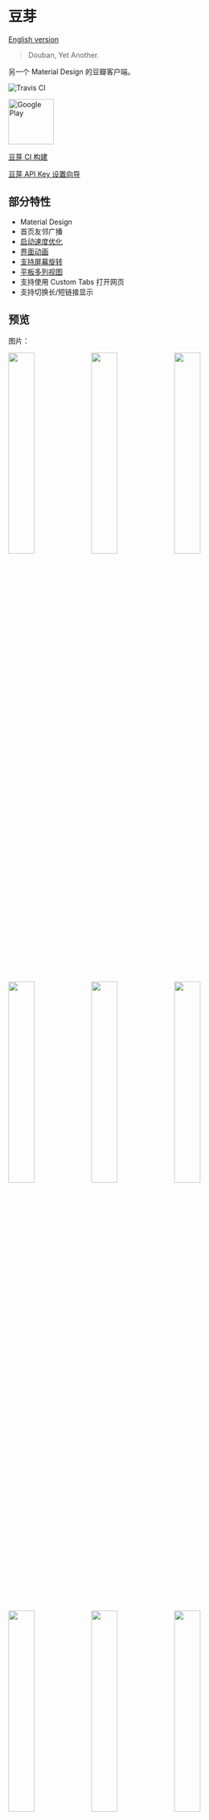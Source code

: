 # 豆芽

[English version](README-en.md)

> Douban, Yet Another.

另一个 Material Design 的豆瓣客户端。

![Travis CI](https://travis-ci.org/DreaminginCodeZH/Douya.svg)

<a href="https://play.google.com/store/apps/details?id=me.zhanghai.android.douya" target="_blank"><img alt="Google Play" height="90" src="https://play.google.com/intl/zh_CN/badges/images/generic/zh-cn_badge_web_generic.png"/></a>

[豆芽 CI 构建](https://github.com/DreaminginCodeZH/DouyaCiBuilds)

[豆芽 API Key 设置向导](https://github.com/DreaminginCodeZH/DouyaApiKey)

## 部分特性

- Material Design
- 首页友邻广播
- [启动速度优化](#启动速度)
- [界面动画](#界面动画)
- [支持屏幕旋转](#屏幕旋转)
- [平板多列视图](#平板适配)
- 支持使用 Custom Tabs 打开网页
- 支持切换长/短链接显示

## 预览

图片：

<p><img src="screenshot/00-main.png" width="32%" />
<img src="screenshot/01-immersive.jpg" width="32%" />
<img src="screenshot/02-gallery.jpg" width="32%" />
<img src="screenshot/03-broadcast-menu.png" width="32%" />
<img src="screenshot/04-broadcast-activity.png" width="32%" />
<img src="screenshot/05-send-comment.png" width="32%" />
<img src="screenshot/06-comment-action.png" width="32%" />
<img src="screenshot/07-settings.png" width="32%" />
<img src="screenshot/08-licenses.png" width="32%" />
<img src="screenshot/09-tablet-portrait.jpg" width="34.7%" />
<img src="screenshot/10-tablet-landscape.png" width="61.7%" /></p>

视频：

- [优酷链接](http://v.youku.com/v_show/id_XMTQyMDE5ODk0MA==.html)
- [Vimeo 链接](https://vimeo.com/156952508)

## 关于名字

豆芽的名字取自“Douban, [Yet Another](https://en.wikipedia.org/wiki/Yet_another)”的缩写和中文词语“豆芽”的拼音正好相同的巧合。

取名之后，我才得知豆瓣的 Windows Phone 客户端的名字也叫做“豆芽”。所以相对于豆瓣官方应用“[一个叫‘豆瓣’的App](http://blog.douban.com/douban/2014/08/08/2897/)”，也正好将这个应用称为“另一个叫豆芽的应用”了。

## 为什么要有豆芽？

> 直接访问豆瓣的所有人里，最普遍而一致的用法是围绕电影、电视、书、唱片、活动(我们叫做”条目”的东西)的评分评论、发现和讨论。我们会把和网站同步的评分评论作为一个起点和基础，在手机上重新构建围绕个人兴趣的发现和讨论。
>
> 一个叫“豆瓣”的App——豆瓣日志

豆瓣从来不是一个单一的网站，而对于豆瓣的用法自然不尽相同。使用豆瓣是为了获取信息，但信息的获取是基于条目和算法，还是基于友邻和人，这个问题在豆瓣的多次改版中大概一直悬而未决。

这次，一个叫“豆瓣”的应用选择的是基于条目的推荐。但我个人作为一个重度豆瓣用户，重视的却恰好是基于人的推荐，喜欢的是友邻间的鸡犬相闻，以及闲逛时从条目评论、广播、日记中发现新友邻的惊喜。正如我在某次“还我旧版”运动中听到的声音，“不管怎么改版，只要友邻们还在就好”，改版是豆瓣不断良好发展的必经之路，但这句话中对友邻的珍重又令我感受到了豆瓣最宝贵的特质。

豆瓣作为一个工具的价值可以通过条目很好体现，但豆瓣作为一个独一无二的社区，只能通过它独有的、克制的、以人为本的方式才能维系。作为一个普通但也深爱豆瓣的用户，我希望豆瓣在这个方向上也不要失落，因为一个只有工具属性的网站对我而言将再也没有这样的归属感。

我在这一点上与豆瓣应用有了不同的追求，并且恰好有一些这方面的能力，又恰好豆瓣提供了开放的 API，于是就想要将这个想法实现出来了。

选择开始豆芽这个项目，还有一个原因是我希望在豆瓣继续看到平台原生的设计。

豆瓣广播在几年前就已经是国内少有的几个 Android Design 的应用，这一点一直令我钦佩和喜爱。在豆瓣应用最开始的版本中，也曾有过 Material Design 的尝试，但随着和 iOS 风格设计的杂糅，逐渐显得不合时宜，以至于最终选择了完全的 iOS 风格。我对此一直感到有些遗憾，况且 Material Design 也是一款更加优秀的设计语言。所以，我希望实现未能见到的另一种可能性。

## 指导原则

豆芽的最终目标是为豆瓣中基于友邻的信息获取方式提供在移动端的便利。为了优雅地实现这个目标，豆芽将主要遵循以下的原则：

- 遵循 Material Design 规范，且指导思想优先于细节规定。
- 像素完美，但更注重以人为本。
- 实现精确，代码可以自我辩护。
- 行为合格，支持屏幕旋转和平板布局。
- 功能崇尚简约，不打扰用户。
- 行为默认值合理，且用户可调节。
- 积极表现豆瓣特性，如广播、友邻、豆邮等。
- 通过细节设计，提倡用心、考虑到他人的内容。

规则可以被打破，但前提是理解规则。

## 功能架构

豆芽的架构将与当前网站的设计十分类似。

你可能会问，难道豆芽只是要做一个豆瓣网站的移动端界面么？并非如此。豆芽的最终目标是为基于友邻的信息获取方式提供便利，所以架构设计也是为此服务。而架构与当前网页端设计基本相同，则是因为现在网页端正是一个符合这个目标的设计，并且与移动端的导航也可以很好地契合。

让我们详细地规划一下豆芽吧。

导航采用抽屉一级导航 + 选项卡二级导航的方式。工具栏上将显示全局的动作。

- 工具栏
    - 提醒：所有类别的提醒，可以查看历史提醒
    - 豆邮：用户间的邮件往来，希望鼓励郑重而非聊天。
    - 搜索：立即访问想要的内容。
- 用户：点击后显示个人页面，相当于“我的豆瓣”。
- 首页
    - 友邻广播：友邻互动、友邻推荐、系统定制的推荐。
    - 九点：友邻的日记、博客文章等，有深度的内容。
    - 一刻：全站范围的热门内容推荐。
    - 同城：基于地理位置的内容。
    - 线上活动：基于共同兴趣的内容。
- 读书
    - 分类浏览、首页推荐：入口，以及最有可能发现新内容的地方。
    - 我读：管理自己的读书标记、创造内容。
    - 动态：查看友邻的阅读动态，互动、获得推荐。
    - 豆瓣猜：基于算法的推荐。
- 电影
    - 类似读书。
- 音乐
    - 类似读书。
- 设置：提供应用设置等。

在子页面设计中，豆芽将尽量鼓励长内容和用心的互动。因为我相信只有豆瓣值得这样尝试。

## 实现状况

我在最初的二十天内冲刺实现了应用的网络层、账户系统等基础架构，和查看友邻广播需要的大部分功能，大约 8000 行代码。

在接下来的八十天中，由于课业、其他事情和速度瓶颈，实现过程有所减慢。但是，应用的细节功能和界面交互都正在不断地被实现和优化。代码量达到了 14000 行，同时为此应用而写作的多个开源库的数千行代码并没有被计入。

此后项目经历了大型的重构，以适应代码复用和支持屏幕旋转的需求。在此之后，我得以实现了一个较为美观的个人资料页，并且对应用的许多细节进行了完善。

目前实现了原“豆瓣广播”应用的大部分功能。剩下的工作也正在继续进行中。

## 实现架构

### 数据层面

应用除了对少数内容进行缓存，其他内容均直接从网络获取。

- 基于 Android 账户系统提供用户账户和身份认证。
- 使用 Volley 及部分自定义增强处理网络请求。
- 使用 Gson 自动填充数据模型。
- 使用 Glide 加载图片。
- 使用 DiskLRUCache 及自定义增强对首页数据进行缓存。
- 使用 EventBus 同步不同页面间对象状态。

### 界面层面

使用 Support Library 中的 AppCompat、Design、CardView、RecyclerView 进行 Material Design 实现，在必要时引入/自己写作第三方库以实现部分界面元素和效果。

使用框架的 Shared Element Transition 实现在 Android 5.0 以上的界面过渡动画。

界面实现一般分为 Activity、Fragment、Adapter 三个模块，分别负责作为容器，发起请求、展示数据和用户交互，以及数据/交互绑定。

## 实现难点

### 网络请求

Volley 本身是一个不算十分完备的库，对于请求参数、重试、认证等方面都需要开发者自己实现。在豆芽中，应用对 Volley 进行了包装，增加了以上功能，并且尽力做到了通用，为之后 API 层建立提供了很多方便。

### 磁盘缓存

DiskLRUCache 是一个只实现了同步读取写入的库，因此豆芽对其进行了包装，提供了异步读写的 API，正确实现，提高了应用的响应速度。

### 状态同步

由于各个界面独自获取数据，数据本身与常规的 ContentProvider 机制中不同，是去中心化的，即可能遇到状态不同步的问题。

具体地说，即有可能用户在广播详情界面中点赞后，回到主界面列表视图，发现并未更新状态。

而豆芽解决方案则是使用 EventBus，在请求完成后通知所有界面刷新同一数据。

### 界面动画

Android 5.0 以上提供了 SharedElementTransition，然而默认情况下共享的界面元素在动画时却会被放置在其他界面元素之上，导致其突然越过 AppBar 或 StatusBar 的情况。

通过大量的文档阅读、源代码分析和调试，经过大约一周的时间，最终实现了较为理想的效果。

### 屏幕旋转

Android 在屏幕旋转时，会销毁视图和 Activity 并重建，此时如何保存视图状态和已加载的数据、正在进行的网络请求即是问题。

Android 对部分视图状态提供了自动保存恢复，而豆芽对于其他需要保存的状态则通过自定义的 `onSaveViewState()` 和 `onRestoreViewState()`。

对于数据，豆芽通过自定义的一个无界面的 `RetainDataFragment` 进行数据保留，并且接口十分简单易用。

同时，由于网络请求的异步特性，豆芽通过自定义的一个 `RequestFragment` 实现了网络请求在 Activity 重建期间的保留，并且能够在 Activity 重建完成后将请求前的状态和请求结果回调至新的 Activity。

### 平板适配

Android 本身的资源系统提供了对不同配置的很好支持，通过建立不同的资源文件，即可在手机和平板上使用不同的界面设定。

此外，由于采用了 RecyclerView，通过在运行时判断当前设备配置，可以动态给界面设置为 1、2、3 列视图，充分利用屏幕空间。

### 启动速度

Android 默认在冷启动应用进程至能够调用 `Activity.onCreate()` 前会加载应用主题中的背景作为预览，而默认背景是白色，与应用在上部拥有绿色 AppBar 的效果不相匹配。

为了生成适应于不同屏幕大小、系统版本的图片，我使用 bash 编写了一系列脚本，并实现了一个通用的模板化 SVG 格式，详情见 [MaterialColdStart](https://github.com/DreaminginCodeZH/MaterialColdStart) 和 [AndroidSVGScripts](https://github.com/DreaminginCodeZH/AndroidSVGScripts)。

经过自定义窗口背景和其他优化，应用在手机上已经可以达到立即启动的视觉效果。

### 派生开源库

为此项目诞生的五个开源库：

- [MaterialColdStart](https://github.com/DreaminginCodeZH/MaterialColdStart)，800+ Stars
- [MaterialProgressBar](https://github.com/DreaminginCodeZH/MaterialProgressBar)，500+ Stars
- [CustomTabsHelper](https://github.com/DreaminginCodeZH/CustomTabsHelper)，200+ Stars
- [MaterialEditText](https://github.com/DreaminginCodeZH/MaterialEditText)
- [SystemUiHelper](https://github.com/DreaminginCodeZH/SystemUiHelper)

## 第三方库

- [PhotoView](https://github.com/chrisbanes/PhotoView)
- [Glide](https://github.com/bumptech/glide)
- [Gson](https://github.com/google/gson)
- [ButterKnife](https://github.com/JakeWharton/butterknife)
- [DiskLruCache](https://github.com/JakeWharton/DiskLruCache/)
- [ThreeTenABP](https://github.com/JakeWharton/ThreeTenABP/)
- [Volley](https://github.com/mcxiaoke/android-volley)
- [EventBus](https://github.com/greenrobot/EventBus)
- [CustomTabsHelper](https://github.com/DreaminginCodeZH/CustomTabsHelper)
- [MaterialEditText](https://github.com/DreaminginCodeZH/MaterialEditText)
- [MaterialProgressBar](https://github.com/DreaminginCodeZH/MaterialProgressBar)
- [SystemUiHelper](https://github.com/DreaminginCodeZH/SystemUiHelper)
- [MaterialColdStart](https://github.com/DreaminginCodeZH/MaterialColdStart)

## 构建

APK 文件可以在本项目的 [Releases](https://github.com/DreaminginCodeZH/Douya/releases) 中找到。

至于手动构建本项目的基本步骤：

1. 创建 `signing.properties`：

    ```ini
storeFile=YOUR_STORE_FILE
storePassword=
keyAlias=
keyPassword=
```

2. 执行 `./gradlew build`。

## 使用

安装应用后，请安装 [豆芽 API Key 设置向导](https://github.com/DreaminginCodeZH/DouyaApiKey) 以设置 API Key。

暂时没有内置的更新渠道，请关注本项目的 Release。

请不要安装从不可靠的来源获取的 APK，以免泄漏您的用户名和密码。
